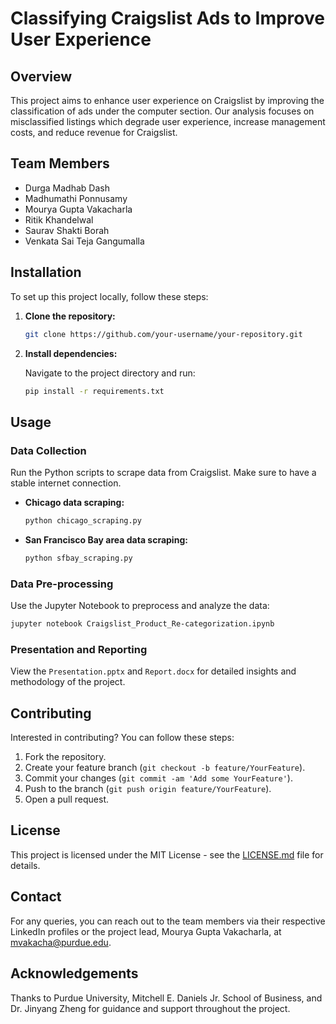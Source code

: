 # Classifying Craigslist Ads to Improve User Experience

## Overview

This project aims to enhance user experience on Craigslist by improving the classification of ads under the computer section. Our analysis focuses on misclassified listings which degrade user experience, increase management costs, and reduce revenue for Craigslist.

## Team Members

- Durga Madhab Dash
- Madhumathi Ponnusamy
- Mourya Gupta Vakacharla
- Ritik Khandelwal
- Saurav Shakti Borah
- Venkata Sai Teja Gangumalla

## Installation

To set up this project locally, follow these steps:

1. **Clone the repository:**

   ```bash
   git clone https://github.com/your-username/your-repository.git
   ```

2. **Install dependencies:**

   Navigate to the project directory and run:

   ```bash
   pip install -r requirements.txt
   ```

## Usage

### Data Collection

Run the Python scripts to scrape data from Craigslist. Make sure to have a stable internet connection.

- **Chicago data scraping:**
  
  ```python
  python chicago_scraping.py
  ```

- **San Francisco Bay area data scraping:**
  
  ```python
  python sfbay_scraping.py
  ```

### Data Pre-processing

Use the Jupyter Notebook to preprocess and analyze the data:

```bash
jupyter notebook Craigslist_Product_Re-categorization.ipynb
```

### Presentation and Reporting

View the `Presentation.pptx` and `Report.docx` for detailed insights and methodology of the project.

## Contributing

Interested in contributing? You can follow these steps:

1. Fork the repository.
2. Create your feature branch (`git checkout -b feature/YourFeature`).
3. Commit your changes (`git commit -am 'Add some YourFeature'`).
4. Push to the branch (`git push origin feature/YourFeature`).
5. Open a pull request.

## License

This project is licensed under the MIT License - see the [LICENSE.md](LICENSE) file for details.

## Contact

For any queries, you can reach out to the team members via their respective LinkedIn profiles or the project lead, Mourya Gupta Vakacharla, at [mvakacha@purdue.edu](mailto:mvakacha@purdue.edu).

## Acknowledgements

Thanks to Purdue University, Mitchell E. Daniels Jr. School of Business, and Dr. Jinyang Zheng for guidance and support throughout the project.
